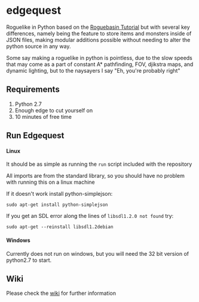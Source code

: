 # edgequest
Roguelike in Python based on the [Roguebasin Tutorial](http://www.roguebasin.com/index.php?title=Complete_Roguelike_Tutorial,_using_python%2Blibtcod) but with several key differences, namely being the feature to store items and monsters inside of JSON files, making modular additions possible without needing to alter the python source in any way.

Some say making a roguelike in python is pointless, due to the slow speeds that may come as a part of constant A* pathfinding, FOV, djikstra maps, and dynamic lighting, but to the naysayers I say "Eh, you're probably right"

## Requirements
1. Python 2.7
2. Enough edge to cut yourself on
3. 10 minutes of free time

## Run Edgequest

#### Linux

It should be as simple as running the `run` script included with the repository

All imports are from the standard library, so you should have no problem with running this on a linux machine

If it doesn't work install python-simplejson:

`sudo apt-get install python-simplejson`

If you get an SDL error along the lines of `libsdl1.2.0 not found` try:

`sudo apt-get --reinstall libsdl1.2debian`

#### Windows

Currently does not run on windows, but you will need the 32 bit version of python2.7 to start.

## Wiki

Please check the [wiki](https://github.com/TriangularEgg/edgequest/wiki) for further information

